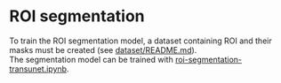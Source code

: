 # ROI segmentation

To train the ROI segmentation model, a dataset containing ROI and their masks must be created (see [dataset/README.md](../dataset/README.md)).<br>
The segmentation model can be trained with [roi-segmentation-transunet.ipynb](./notebooks/roi-segmentation-transunet.ipynb).